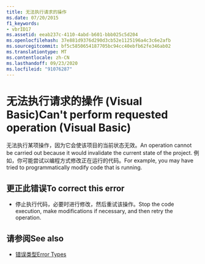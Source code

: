 ```yaml
---
title: 无法执行请求的操作
ms.date: 07/20/2015
f1_keywords:
- vbrID17
ms.assetid: eeab237c-4110-4abd-b601-bbb025c5d204
ms.openlocfilehash: 37e881d9376d290d3cb52e1125196a4c3c6e2afb
ms.sourcegitcommit: bf5c5850654187705bc94cc40ebfb62fe346ab02
ms.translationtype: MT
ms.contentlocale: zh-CN
ms.lasthandoff: 09/23/2020
ms.locfileid: "91076287"
---
```

# <a name="cant-perform-requested-operation-visual-basic"></a><span data-ttu-id="49851-102">无法执行请求的操作 (Visual Basic)</span><span class="sxs-lookup"><span data-stu-id="49851-102">Can't perform requested operation (Visual Basic)</span></span>

<span data-ttu-id="49851-103">无法执行某项操作，因为它会使该项目的当前状态无效。</span><span class="sxs-lookup"><span data-stu-id="49851-103">An operation cannot be carried out because it would invalidate the current state of the project.</span></span> <span data-ttu-id="49851-104">例如，你可能尝试以编程方式修改正在运行的代码。</span><span class="sxs-lookup"><span data-stu-id="49851-104">For example, you may have tried to programmatically modify code that is running.</span></span>  
  
## <a name="to-correct-this-error"></a><span data-ttu-id="49851-105">更正此错误</span><span class="sxs-lookup"><span data-stu-id="49851-105">To correct this error</span></span>  
  
- <span data-ttu-id="49851-106">停止执行代码，必要时进行修改，然后重试该操作。</span><span class="sxs-lookup"><span data-stu-id="49851-106">Stop the code execution, make modifications if necessary, and then retry the operation.</span></span>  
  
## <a name="see-also"></a><span data-ttu-id="49851-107">请参阅</span><span class="sxs-lookup"><span data-stu-id="49851-107">See also</span></span>

- [<span data-ttu-id="49851-108">错误类型</span><span class="sxs-lookup"><span data-stu-id="49851-108">Error Types</span></span>](../programming-guide/language-features/error-types.md)
